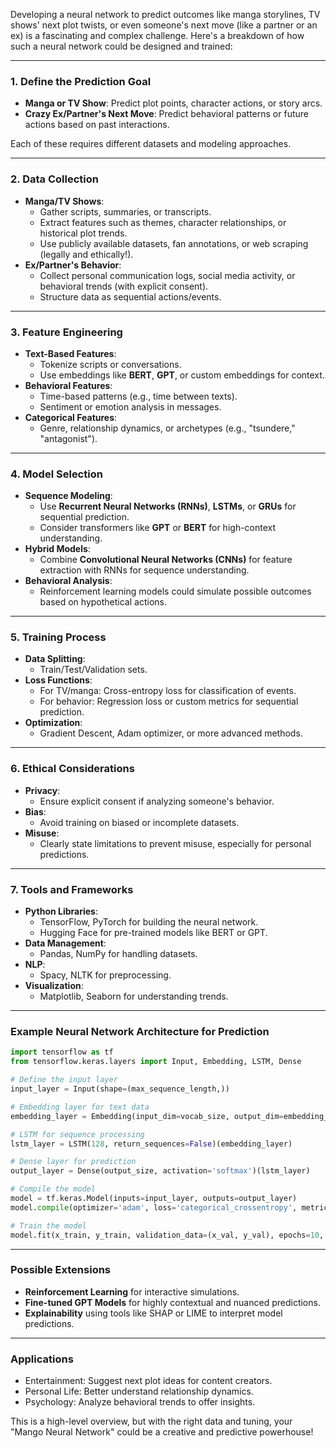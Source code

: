 
Developing a neural network to predict outcomes like manga storylines, TV shows' next plot twists, or even someone's next move (like a partner or an ex) is a fascinating and complex challenge. Here's a breakdown of how such a neural network could be designed and trained:

---

### **1. Define the Prediction Goal**
   - **Manga or TV Show**: Predict plot points, character actions, or story arcs.
   - **Crazy Ex/Partner's Next Move**: Predict behavioral patterns or future actions based on past interactions.

   Each of these requires different datasets and modeling approaches.

---

### **2. Data Collection**
   - **Manga/TV Shows**:
     - Gather scripts, summaries, or transcripts.
     - Extract features such as themes, character relationships, or historical plot trends.
     - Use publicly available datasets, fan annotations, or web scraping (legally and ethically!).
   - **Ex/Partner's Behavior**:
     - Collect personal communication logs, social media activity, or behavioral trends (with explicit consent).
     - Structure data as sequential actions/events.

---

### **3. Feature Engineering**
   - **Text-Based Features**:
     - Tokenize scripts or conversations.
     - Use embeddings like **BERT**, **GPT**, or custom embeddings for context.
   - **Behavioral Features**:
     - Time-based patterns (e.g., time between texts).
     - Sentiment or emotion analysis in messages.
   - **Categorical Features**:
     - Genre, relationship dynamics, or archetypes (e.g., "tsundere," "antagonist").

---

### **4. Model Selection**
   - **Sequence Modeling**:
     - Use **Recurrent Neural Networks (RNNs)**, **LSTMs**, or **GRUs** for sequential prediction.
     - Consider transformers like **GPT** or **BERT** for high-context understanding.
   - **Hybrid Models**:
     - Combine **Convolutional Neural Networks (CNNs)** for feature extraction with RNNs for sequence understanding.
   - **Behavioral Analysis**:
     - Reinforcement learning models could simulate possible outcomes based on hypothetical actions.

---

### **5. Training Process**
   - **Data Splitting**:
     - Train/Test/Validation sets.
   - **Loss Functions**:
     - For TV/manga: Cross-entropy loss for classification of events.
     - For behavior: Regression loss or custom metrics for sequential prediction.
   - **Optimization**:
     - Gradient Descent, Adam optimizer, or more advanced methods.

---

### **6. Ethical Considerations**
   - **Privacy**:
     - Ensure explicit consent if analyzing someone's behavior.
   - **Bias**:
     - Avoid training on biased or incomplete datasets.
   - **Misuse**:
     - Clearly state limitations to prevent misuse, especially for personal predictions.

---

### **7. Tools and Frameworks**
   - **Python Libraries**:
     - TensorFlow, PyTorch for building the neural network.
     - Hugging Face for pre-trained models like BERT or GPT.
   - **Data Management**:
     - Pandas, NumPy for handling datasets.
   - **NLP**:
     - Spacy, NLTK for preprocessing.
   - **Visualization**:
     - Matplotlib, Seaborn for understanding trends.

---

### Example Neural Network Architecture for Prediction
```python
import tensorflow as tf
from tensorflow.keras.layers import Input, Embedding, LSTM, Dense

# Define the input layer
input_layer = Input(shape=(max_sequence_length,))

# Embedding layer for text data
embedding_layer = Embedding(input_dim=vocab_size, output_dim=embedding_dim)(input_layer)

# LSTM for sequence processing
lstm_layer = LSTM(128, return_sequences=False)(embedding_layer)

# Dense layer for prediction
output_layer = Dense(output_size, activation='softmax')(lstm_layer)

# Compile the model
model = tf.keras.Model(inputs=input_layer, outputs=output_layer)
model.compile(optimizer='adam', loss='categorical_crossentropy', metrics=['accuracy'])

# Train the model
model.fit(x_train, y_train, validation_data=(x_val, y_val), epochs=10, batch_size=32)
```

---

### Possible Extensions
   - **Reinforcement Learning** for interactive simulations.
   - **Fine-tuned GPT Models** for highly contextual and nuanced predictions.
   - **Explainability** using tools like SHAP or LIME to interpret model predictions.

---

### Applications
   - Entertainment: Suggest next plot ideas for content creators.
   - Personal Life: Better understand relationship dynamics.
   - Psychology: Analyze behavioral trends to offer insights.

This is a high-level overview, but with the right data and tuning, your "Mango Neural Network" could be a creative and predictive powerhouse!

